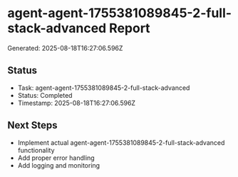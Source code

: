 # agent-agent-1755381089845-2-full-stack-advanced Report

Generated: 2025-08-18T16:27:06.596Z

## Status
- Task: agent-agent-1755381089845-2-full-stack-advanced
- Status: Completed
- Timestamp: 2025-08-18T16:27:06.596Z

## Next Steps
- Implement actual agent-agent-1755381089845-2-full-stack-advanced functionality
- Add proper error handling
- Add logging and monitoring
